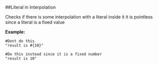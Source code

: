 ##Literal in Interpolation

Checks if there is some interpolation with a literal inside it it is pointless since a literal is a fixed value

**Example:**

```
#Dont do this
"result is #{10}"

#Do this instead since it is a fixed number
"result is 10"
```